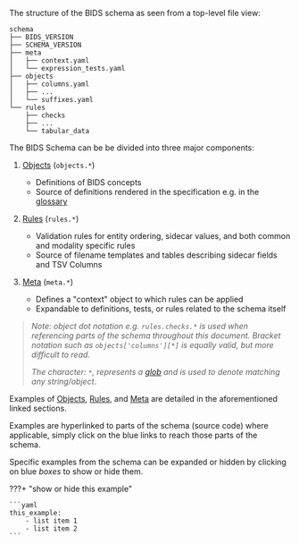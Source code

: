 
The structure of the BIDS schema as seen from a top-level file view:

```
schema
├── BIDS_VERSION
├── SCHEMA_VERSION
├── meta
│   ├── context.yaml
│   └── expression_tests.yaml
├── objects
│   ├── columns.yaml
│   ├── ...
│   └── suffixes.yaml
└── rules
    ├── checks
    ├── ...
    └── tabular_data
```

The BIDS Schema can be be divided into three major components:

1) [Objects](https://github.com/bids-standard/bids-specification/blob/master/src/schema/objects) (`objects.*`)
    - Definitions of BIDS concepts
    - Source of definitions rendered in the specification e.g. in the [glossary](https://bids-specification.readthedocs.io/en/stable/glossary.html)

2) [Rules](https://github.com/bids-standard/bids-specification/tree/master/src/schema/rules) (`rules.*`)
    - Validation rules for entity ordering, sidecar values, and both common and modality specific rules
    - Source of filename templates and tables describing sidecar fields and TSV Columns

3) [Meta](https://github.com/bids-standard/bids-specification/tree/master/src/schema/meta) (`meta.*`)
    - Defines a "context" object to which rules can be applied
    - Expandable to definitions, tests, or rules related to the schema itself

>_Note: object dot notation e.g. `rules.checks.*` is used when referencing parts of the schema throughout this document. Bracket notation such as `objects['columns'][*]` is equally valid, but more difficult to read._
>
>_The character: `*`, represents a [glob](https://man7.org/linux/man-pages/man7/glob.7.html) and is used to denote matching any string/object_.

Examples of [Objects](schema_meta.md), [Rules](schema_rules.md), and [Meta](schema_meta.md) are detailed in the aforementioned linked sections.

Examples are hyperlinked to parts of the schema (source code) where applicable, simply click on the blue
links to reach those parts of the schema.

Specific examples from the schema can be expanded or hidden by clicking on blue _boxes_ to show or hide them.

???+ "show or hide this example"

    ```yaml
    this_example:
        - list item 1
        - list item 2
    ```
